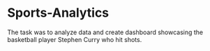 # Sports-Analytics
The task was to analyze data and create dashboard showcasing the basketball player Stephen Curry who hit shots.
